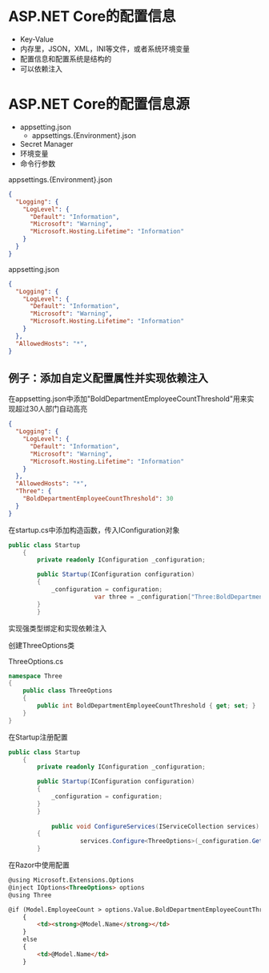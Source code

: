 # ASP.NET Core的配置信息

- Key-Value
- 内存里，JSON，XML，INI等文件，或者系统环境变量
- 配置信息和配置系统是结构的
- 可以依赖注入

# ASP.NET Core的配置信息源

- appsetting.json
  - appsettings.{Environment}.json
- Secret Manager
- 环境变量
- 命令行参数

appsettings.{Environment}.json

```json
{
  "Logging": {
    "LogLevel": {
      "Default": "Information",
      "Microsoft": "Warning",
      "Microsoft.Hosting.Lifetime": "Information"
    }
  }
}

```

appsetting.json

```json
{
  "Logging": {
    "LogLevel": {
      "Default": "Information",
      "Microsoft": "Warning",
      "Microsoft.Hosting.Lifetime": "Information"
    }
  },
  "AllowedHosts": "*",
}
```

## 例子：添加自定义配置属性并实现依赖注入

在appsetting.json中添加"BoldDepartmentEmployeeCountThreshold"用来实现超过30人部门自动高亮

```json
{
  "Logging": {
    "LogLevel": {
      "Default": "Information",
      "Microsoft": "Warning",
      "Microsoft.Hosting.Lifetime": "Information"
    }
  },
  "AllowedHosts": "*",
  "Three": {
    "BoldDepartmentEmployeeCountThreshold": 30
  }
}
```

在startup.cs中添加构造函数，传入IConfiguration对象

```c#
public class Startup
    {
        private readonly IConfiguration _configuration;

        public Startup(IConfiguration configuration)
        {
            _configuration = configuration;
						var three = _configuration["Three:BoldDepartmentEmployeeCountThreshold"];
        }
		}
```

实现强类型绑定和实现依赖注入

创建ThreeOptions类	

ThreeOptions.cs

```c#
namespace Three
{
    public class ThreeOptions
    {
        public int BoldDepartmentEmployeeCountThreshold { get; set; }
    }
}
```

在Startup注册配置

```c#
public class Startup
    {
        private readonly IConfiguration _configuration;

        public Startup(IConfiguration configuration)
        {
            _configuration = configuration;
        }
		}
	
			public void ConfigureServices(IServiceCollection services)
    	{
					services.Configure<ThreeOptions>(_configuration.GetSection("Three"));
    	}
```

在Razor中使用配置

```html
@using Microsoft.Extensions.Options
@inject IOptions<ThreeOptions> options
@using Three

@if (Model.EmployeeCount > options.Value.BoldDepartmentEmployeeCountThreshold)
    {
        <td><strong>@Model.Name</strong></td>
    }
    else
    {
        <td>@Model.Name</td>
    }
```

